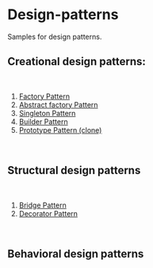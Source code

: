 # Design-patterns

Samples for design patterns.
<br>
<h2> Creational design patterns: </h2>
<br>
<ol> 
  <li><a href="https://github.com/Jovidon/design-patterns/blob/main/src/creational/factory/sample1.ts" >Factory Pattern  </a></li>
  <li><a href="https://github.com/Jovidon/design-patterns/blob/main/src/creational/abstract-factory/sample1.ts" >Abstract factory Pattern  </a></li>
  <li><a href="https://github.com/Jovidon/design-patterns/blob/main/src/creational/singleton/sample1.ts" >Singleton Pattern  </a></li>
  <li><a href="https://github.com/Jovidon/design-patterns/blob/main/src/creational/builder/sample1.ts" >Builder Pattern  </a></li>
  <li><a href="https://github.com/Jovidon/design-patterns/blob/main/src/creational/prototype/sample1.ts" >Prototype Pattern (clone) </a></li>
</ol>
<br>
<h2> Structural design patterns</h2>
<br>
<ol> 
  <li><a href="https://github.com/Jovidon/design-patterns/blob/main/src/structural/bridge/sample1.ts" >Bridge Pattern  </a></li>
  <li><a href="https://github.com/Jovidon/design-patterns/blob/main/src/structural/decorator/sample1.ts" >Decorator Pattern  </a></li>
</ol>
<br>
<h2> Behavioral design patterns</h2>
<br>
<ol>
</ol>





